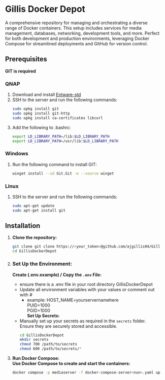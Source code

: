 
# Gillis Docker Depot

A comprehensive repository for managing and orchestrating a diverse range of Docker containers. This setup includes services for media management, databases, networking, development tools, and more. Perfect for both development and production environments, leveraging Docker Compose for streamlined deployments and GitHub for version control.

## Prerequisites
**GIT is required**  

### QNAP
1. Download and install [Entware-std](https://www.myqnap.org/product/entware-std/)  
2. SSH to the server and run the following commands:
   ```bash
   sudo opkg install git
   sudo opkg install git-http
   sudo opkg install ca-certificates libcurl
3. Add the following to .bashrc:
   ```bash
   export LD_LIBRARY_PATH=/lib:$LD_LIBRARY_PATH  
   export LD_LIBRARY_PATH=/usr/lib:$LD_LIBRARY_PATH

### Windows
1. Run the following command to install GIT:  
   ```bash
   winget install --id Git.Git -e --source winget

### Linux
1. SSH to the server and run the following commands:
   ```bash
   sudo apt-get update  
   sudo apt-get install git

## Installation

1. **Clone the repository:**
   ```bash   
   git clone git clone https://<your_token>@github.com/ajgillis04/GillisDockerDepot.git
   cd GillisDockerDepot  

3. ### Set Up the Environment:

   **Create (.env.example) / Copy the `.env` File:**
     - ensure there is a .env file in your root directory GillisDockerDepot
     - Update all environment variables with your values or comment out with #
         - example: HOST_NAME=yourservernamehere  
                    PUID=1000  
                    PGID=1000  
   **Set Up Secrets:**
     - Manually set up your secrets as required in the `secrets` folder. Ensure they are securely stored and accessible.
        ```bash   
        cd GillisDockerDepot  
        mkdir secrets  
        chmod 700 /path/to/secrets  
        chmod 600 /path/to/secrets/*  

3. **Run Docker Compose:**  
   **Use Docker Compose to create and start the containers:**  
   ```bash
   docker compose -p mediaserver -f docker-compose-server<nun>.yaml up --detach
